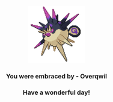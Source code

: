 <p align="center">
    <img src="https://raw.githubusercontent.com/PokeAPI/sprites/master/sprites/pokemon/904.png" width="150" height="150">
</p>
<h3 align="center">You were embraced by - <b>Overqwil</b></h3>
<h3 align="center">Have a wonderful day!</h3>
